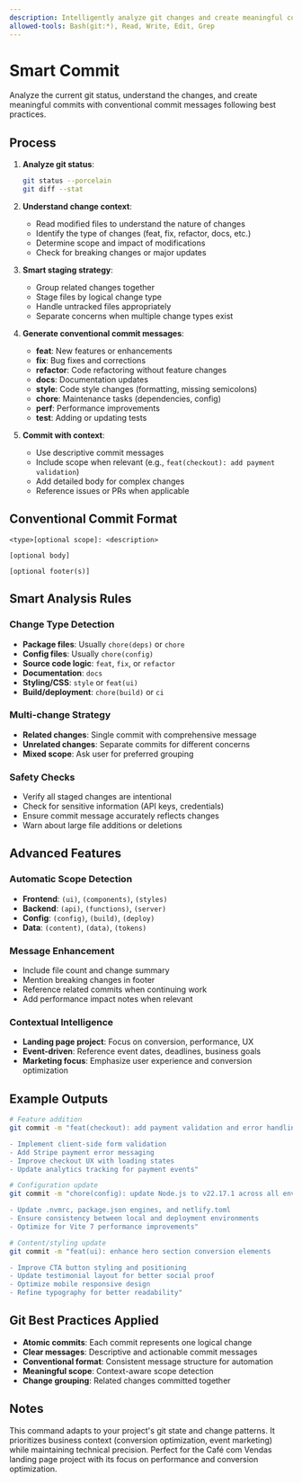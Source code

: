 ```yaml
---
description: Intelligently analyze git changes and create meaningful commits with conventional commit messages
allowed-tools: Bash(git:*), Read, Write, Edit, Grep
---
```


# Smart Commit

Analyze the current git status, understand the changes, and create meaningful commits with conventional commit messages following best practices.

## Process

1. **Analyze git status**:
   ```bash
   git status --porcelain
   git diff --stat
   ```

2. **Understand change context**:
   - Read modified files to understand the nature of changes
   - Identify the type of changes (feat, fix, refactor, docs, etc.)
   - Determine scope and impact of modifications
   - Check for breaking changes or major updates

3. **Smart staging strategy**:
   - Group related changes together
   - Stage files by logical change type
   - Handle untracked files appropriately
   - Separate concerns when multiple change types exist

4. **Generate conventional commit messages**:
   - **feat**: New features or enhancements
   - **fix**: Bug fixes and corrections
   - **refactor**: Code refactoring without feature changes
   - **docs**: Documentation updates
   - **style**: Code style changes (formatting, missing semicolons)
   - **chore**: Maintenance tasks (dependencies, config)
   - **perf**: Performance improvements
   - **test**: Adding or updating tests

5. **Commit with context**:
   - Use descriptive commit messages
   - Include scope when relevant (e.g., `feat(checkout): add payment validation`)
   - Add detailed body for complex changes
   - Reference issues or PRs when applicable

## Conventional Commit Format

```
<type>[optional scope]: <description>

[optional body]

[optional footer(s)]
```

## Smart Analysis Rules

### Change Type Detection
- **Package files**: Usually `chore(deps)` or `chore` 
- **Config files**: Usually `chore(config)` 
- **Source code logic**: `feat`, `fix`, or `refactor`
- **Documentation**: `docs`
- **Styling/CSS**: `style` or `feat(ui)`
- **Build/deployment**: `chore(build)` or `ci`

### Multi-change Strategy
- **Related changes**: Single commit with comprehensive message
- **Unrelated changes**: Separate commits for different concerns
- **Mixed scope**: Ask user for preferred grouping

### Safety Checks
- Verify all staged changes are intentional
- Check for sensitive information (API keys, credentials)
- Ensure commit message accurately reflects changes
- Warn about large file additions or deletions

## Advanced Features

### Automatic Scope Detection
- **Frontend**: `(ui)`, `(components)`, `(styles)`
- **Backend**: `(api)`, `(functions)`, `(server)`
- **Config**: `(config)`, `(build)`, `(deploy)`
- **Data**: `(content)`, `(data)`, `(tokens)`

### Message Enhancement
- Include file count and change summary
- Mention breaking changes in footer
- Reference related commits when continuing work
- Add performance impact notes when relevant

### Contextual Intelligence
- **Landing page project**: Focus on conversion, performance, UX
- **Event-driven**: Reference event dates, deadlines, business goals
- **Marketing focus**: Emphasize user experience and conversion optimization

## Example Outputs

```bash
# Feature addition
git commit -m "feat(checkout): add payment validation and error handling

- Implement client-side form validation
- Add Stripe payment error messaging
- Improve checkout UX with loading states
- Update analytics tracking for payment events"

# Configuration update
git commit -m "chore(config): update Node.js to v22.17.1 across all environments

- Update .nvmrc, package.json engines, and netlify.toml
- Ensure consistency between local and deployment environments
- Optimize for Vite 7 performance improvements"

# Content/styling update
git commit -m "feat(ui): enhance hero section conversion elements

- Improve CTA button styling and positioning
- Update testimonial layout for better social proof
- Optimize mobile responsive design
- Refine typography for better readability"
```

## Git Best Practices Applied

- **Atomic commits**: Each commit represents one logical change
- **Clear messages**: Descriptive and actionable commit messages
- **Conventional format**: Consistent message structure for automation
- **Meaningful scope**: Context-aware scope detection
- **Change grouping**: Related changes committed together

## Notes

This command adapts to your project's git state and change patterns. It prioritizes business context (conversion optimization, event marketing) while maintaining technical precision. Perfect for the Café com Vendas landing page project with its focus on performance and conversion optimization.

